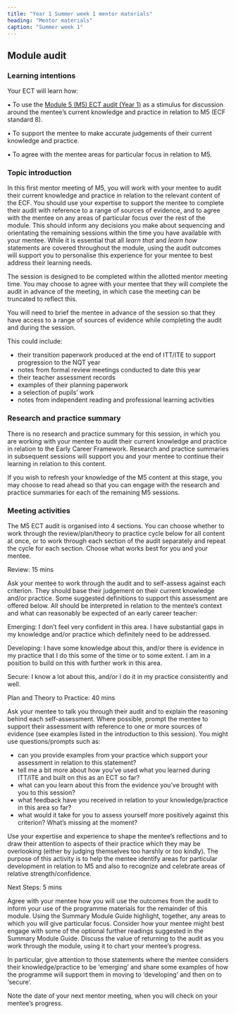 ```yaml
---
title: "Year 1 Summer week 1 mentor materials"
heading: "Mentor materials"
caption: "Summer week 1"
---
```


## Module audit

### Learning intentions

Your ECT will learn how:

▪ To use the [Module 5 (M5) ECT audit (Year 1)](/assets/materials/ucl-01_Module-5-Audit.pdf) as a stimulus for discussion around the mentee’s current knowledge and practice in relation to M5 (ECF standard 8).

▪ To support the mentee to make accurate judgements of their current knowledge and practice.

▪ To agree with the mentee areas for particular focus in relation to M5.

### Topic introduction

In this first mentor meeting of M5, you will work with your mentee to audit their current knowledge and practice in relation to the relevant content of the ECF. You should use your expertise to support the mentee to complete their audit with reference to a range of sources of evidence, and to agree with the mentee on any areas of particular focus over the rest of the module. This should inform any decisions you make about sequencing and orientating the remaining sessions within the time you have available with your mentee. While it is essential that all _learn that_ and _learn how_ statements are covered throughout the module, using the audit outcomes will support you to personalise this experience for your mentee to best address their learning needs.

The session is designed to be completed within the allotted mentor meeting time. You may choose to agree with your mentee that they will complete the audit in advance of the meeting, in which case the meeting can be truncated to reflect this.

You will need to brief the mentee in advance of the session so that they have access to a range of sources of evidence while completing the audit and during the session.

This could include:

- their transition paperwork produced at the end of ITT/ITE to support progression to the NQT year
- notes from formal review meetings conducted to date this year
- their teacher assessment records
- examples of their planning paperwork
- a selection of pupils’ work
- notes from independent reading and professional learning activities

### Research and practice summary

There is no research and practice summary for this session, in which you are working with your mentee to audit their current knowledge and practice in relation to the Early Career Framework. Research and practice summaries in subsequent sessions will support you and your mentee to continue their learning in relation to this content.

If you wish to refresh your knowledge of the M5 content at this stage, you may choose to read ahead so that you can engage with the research and practice summaries for each of the remaining M5 sessions.

### Meeting activities

The M5 ECT audit is organised into 4 sections. You can choose whether to work through the review/plan/theory to practice cycle below for all content at once, or to work through each section of the audit separately and repeat the cycle for each section. Choose what works best for you and your mentee.

Review: 15 mins

Ask your mentee to work through the audit and to self-assess against each criterion. They should base their judgement on their current knowledge and/or practice. Some suggested definitions to support this assessment are offered below. All should be interpreted in relation to the mentee’s context and what can reasonably be expected of an early career teacher:

Emerging: I don’t feel very confident in this area. I have substantial gaps in my knowledge and/or practice which definitely need to be addressed.

Developing: I have some knowledge about this, and/or there is evidence in my practice that I do this some of the time or to some extent. I am in a position to build on this with further work in this area.

Secure: I know a lot about this, and/or I do it in my practice consistently and well.

Plan and Theory to Practice: 40 mins

Ask your mentee to talk you through their audit and to explain the reasoning behind each self-assessment. Where possible, prompt the mentee to support their assessment with reference to one or more sources of evidence (see examples listed in the introduction to this session). You might use questions/prompts such as:

- can you provide examples from your practice which support your assessment in relation to this statement?
- tell me a bit more about how you’ve used what you learned during ITT/ITE and built on this as an ECT so far?
- what can you learn about this from the evidence you’ve brought with you to this session?
- what feedback have you received in relation to your knowledge/practice in this area so far?
- what would it take for you to assess yourself more positively against this criterion? What’s missing at the moment?

Use your expertise and experience to shape the mentee’s reflections and to draw their attention to aspects of their practice which they may be overlooking (either by judging themselves too harshly or too kindly). The purpose of this activity is to help the mentee identify areas for particular development in relation to M5 and also to recognize and celebrate areas of relative strength/confidence.

Next Steps: 5 mins

Agree with your mentee how you will use the outcomes from the audit to inform your use of the programme materials for the remainder of this module. Using the Summary Module Guide highlight, together, any areas to which you will give particular focus. Consider how your mentee might best engage with some of the optional further readings suggested in the Summary Module Guide. Discuss the value of returning to the audit as you work through the module, using it to chart your mentee’s progress.

In particular, give attention to those statements where the mentee considers their knowledge/practice to be ‘emerging’ and share some examples of how the programme will support them in moving to ‘developing’ and then on to ‘secure’.

Note the date of your next mentor meeting, when you will check on your mentee’s progress.
